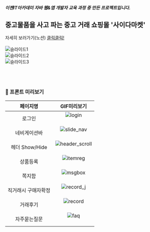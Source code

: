 ##### 이젠IT아카데미 자바 웹&amp;앱 개발자 교육 과정 중 만든 프로젝트입니다.
## 중고물품을 사고 파는 중고 거래 쇼핑몰 **'사이다마켓'**
자세히 보러가기(노션) [클릭클릭!](https://www.notion.so/1939c08a7a3549febf2bfeecdcd194ad)
<br><br>
![슬라이드1](https://user-images.githubusercontent.com/75299163/110633334-fd2fd480-81eb-11eb-9235-0c6167b11390.JPG)<br>
![슬라이드2](https://user-images.githubusercontent.com/75299163/110633386-0de04a80-81ec-11eb-99ff-25fd77a396bf.JPG)<br>
![슬라이드3](https://user-images.githubusercontent.com/75299163/110633391-0e78e100-81ec-11eb-9f45-5ea3bbc8c7aa.JPG)<br>
<br><br><br>
### 🍋 프론트 미리보기
|페이지명|GIF미리보기|
|:--:|:--:|
|로그인|![login](https://user-images.githubusercontent.com/75299163/110633463-20f31a80-81ec-11eb-9b03-23ae9410510e.gif)<br><br>|
|네비게이션바|![slide_nav](https://user-images.githubusercontent.com/75299163/110633476-251f3800-81ec-11eb-9868-7034ffff392d.gif)<br><br>|
|헤더 Show/Hide|![header_scroll](https://user-images.githubusercontent.com/75299163/110633495-29e3ec00-81ec-11eb-978a-bdd5eca8f93f.gif)<br><br>|
|상품등록|![itemreg](https://user-images.githubusercontent.com/75299163/110633508-2d777300-81ec-11eb-8153-b8d7a3820ce0.gif)<br><br>|
|쪽지함|![msgbox](https://user-images.githubusercontent.com/75299163/110633514-2ea8a000-81ec-11eb-9eb6-4be5fe67bb94.gif)<br><br>|
|직거래시 구매자확정|![record_j](https://user-images.githubusercontent.com/75299163/110633523-32d4bd80-81ec-11eb-9542-0ad11f32fa54.gif)<br><br>|
|거래후기|![record](https://user-images.githubusercontent.com/75299163/110633520-323c2700-81ec-11eb-87e0-ecf44cb96d36.gif)<br><br>|
|자주묻는질문|![faq](https://user-images.githubusercontent.com/75299163/110633526-3405ea80-81ec-11eb-9950-b4e1d9d01a81.gif)<br><br>|
